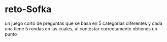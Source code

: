 # reto-Sofka
un juego corto de preguntas que se basa en 5 categorias diferentes y cada una tiene 5 rondas en las cuales, al contestar correctamente obtienes un punto 
